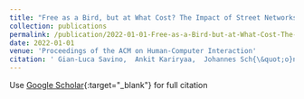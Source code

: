 ```yaml
---
title: "Free as a Bird, but at What Cost? The Impact of Street Networks on the User Experience of As-The-Crow-Flies Navigation for Cyclists"
collection: publications
permalink: /publication/2022-01-01-Free-as-a-Bird-but-at-What-Cost-The-Impact-of-Street-Networks-on-the-User-Experience-of-As-The-Crow-Flies-Navigation-for-Cyclists
date: 2022-01-01
venue: 'Proceedings of the ACM on Human-Computer Interaction'
citation: ' Gian-Luca Savino,  Ankit Kariryaa,  Johannes Sch{\&quot;o}ning, &quot;Free as a Bird, but at What Cost? The Impact of Street Networks on the User Experience of As-The-Crow-Flies Navigation for Cyclists.&quot; Proceedings of the ACM on Human-Computer Interaction, 2022.'
---
```

Use [Google Scholar](https://scholar.google.com/scholar?q=Free+as+a+Bird,+but+at+What+Cost?+The+Impact+of+Street+Networks+on+the+User+Experience+of+As+The+Crow+Flies+Navigation+for+Cyclists){:target="_blank"} for full citation